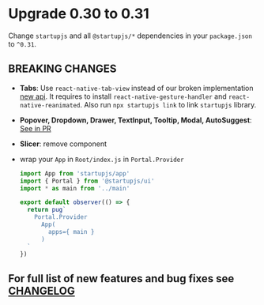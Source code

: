 # Upgrade 0.30 to 0.31

Change `startupjs` and all `@startupjs/*` dependencies in your `package.json` to `^0.31`.

## BREAKING CHANGES
- **Tabs**: Use `react-native-tab-view` instead of our broken implementation [new api](https://startupjs-ui.dev.dmapper.co/docs/components/Tabs). It requires to install `react-native-gesture-handler` and `react-native-reanimated`. Also run `npx startupjs link` to link `startupjs` library.

- **Popover, Dropdown, Drawer, TextInput, Tooltip, Modal, AutoSuggest**: [See in PR](https://github.com/startupjs/startupjs/pull/452)

- **Slicer**: remove component
- wrap your `App` in `Root/index.js` in `Portal.Provider`

  ```js
  import App from 'startupjs/app'
  import { Portal } from '@startupjs/ui'
  import * as main from '../main'

  export default observer(() => {
    return pug`
      Portal.Provider
        App(
          apps={ main }
        )
    `
  })
  ```

## For full list of new features and bug fixes see [CHANGELOG](https://github.com/startupjs/startupjs/blob/master/CHANGELOG.md)
